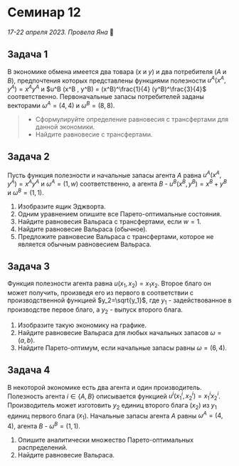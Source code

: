 # Семинар 12

*17-22 апреля 2023. Провела Яна* 🐸

## Задача 1

В экономике обмена имеется два товара ($x$ и $y$) и два потребителя ($A$ и $B$), предпочтения которых представлены функциями полезности $u^A(x^A,y^A) = x^Ay^A$ и $u^B (x^B , y^B) = (x^B)^\frac{1}{4} (y^B)^\frac{3}{4}$ соответственно. Первоначальные запасы потребителей заданы векторами $\omega^A = (4, 4)$ и $\omega^B = (8, 8)$.
> * Сформулируйте определение равновесия с трансфертами для данной экономики.
> * Найдите равновесие с трансфертами.

## Задача 2

Пусть функция полезности и начальные запасы агента $A$ равна $u^A(x^A, y^A)=x^Ay^A$ и $\omega^A =(1, w)$ соответственно, а агента $B$ - $u^B(x^B, y^B)=x^B+y^B$ и $\omega^B=(1, 1)$. 

1. Изобразите ящик Эджворта.
2. Одним уравнением опишите все Парето-оптимальные состояния.
3. Найдите равновесия Вальраса с трансфертами, если $w=1$.
4. Найдите равновесие Вальраса (обычное).
5. Предложите равновесие Вальраса с трансфертами, которое не является обычным равновесием Вальраса.

## Задача 3

Функция полезности агента равна $u(x_1, x_2) = x_1x_2$. Второе благо он может получить, произведя его из первого в соответствии с производственной функцией $y_2=\sqrt{y_1}$, где $y_1$ - задействованное в производстве первое благо, а $y_2$ - выпуск второго блага.

1. Изобразите такую экономику на графике.
2. Найдите равновесие Вальраса для любых начальных запасов $\omega = (a, b)$.
3. Найдите Парето-оптимум, если начальные запасы равны $\omega=(6, 4)$.


## Задача 4

В некоторой экономике есть два агента и один производитель. Полезность агента $i\in \{A, B\}$ описывается функцией $u^i(x_1^i, x_2^i)=x_1^ix_2^i$. Производитель может изготовить $y_2$ единиц второго блага ($x_2$) из $y_1$ единиц первого блага ($x_1$). Начальные запасы агента $A$ равны $\omega^A=(4, 4)$, агента $B$ - $\omega^B=(1, 1)$.

1. Опишите аналитически множество Парето-оптимальных распределений.
2. Найдите равновесие Вальраса.